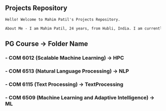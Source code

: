 ## Projects Repository
```markdown
Hello! Welcome to Mahim Patil's Projects Repository.

About Me - I am Mahim Patil, 24 years, from Hubli, India. I am currently pursuing master's in Cybersecurity and Artificial Intelligence at the University of Sheffield, UK. I have completed bachelor's in computer science engineering at KLE Technological University, India. I have 1 year experience as full stack web developer at forem software, hubli, India. Currently looking for entry level cybersecurity roles specifically cybersecurity engineer.

```


## PG Course -> Folder Name

### - COM 6012 (Scalable Machine Learning) -> HPC
### - COM 6513 (Natural Language Processing) -> NLP
### - COM 6115 (Text Processing) -> TextProcessing
### - COM 6509 (Machine Learning and Adaptive Intelligence) -> ML

